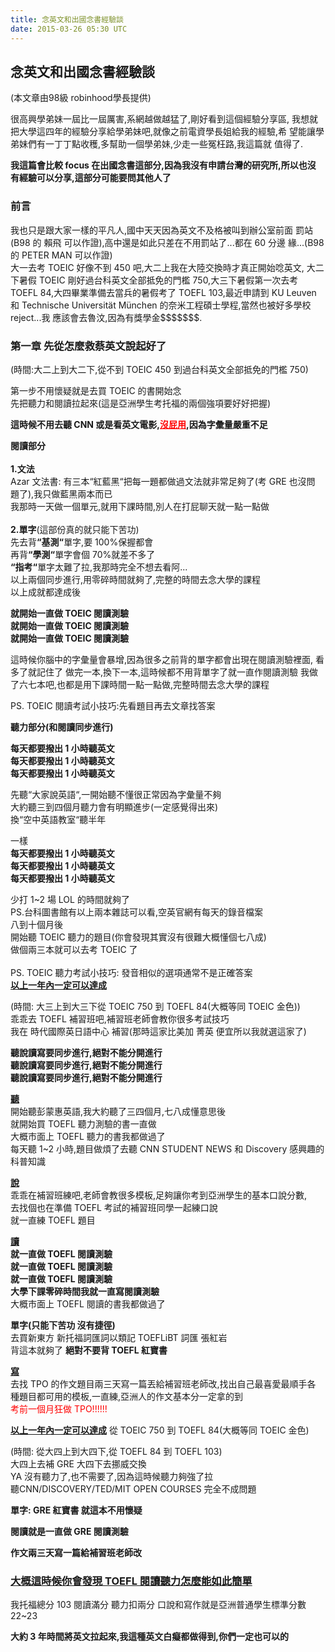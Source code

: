 ```yaml
---
title: 念英文和出國念書經驗談
date: 2015-03-26 05:30 UTC
---
```

<h2>念英文和出國念書經驗談</h2>
(本文章由98級 robinhood學長提供)
<p>很高興學弟妹一屆比一屆厲害,系網越做越猛了,剛好看到這個經驗分享區,
我想就把大學這四年的經驗分享給學弟妹吧,就像之前電資學長姐給我的經驗,希
望能讓學弟妹們有一丁丁點收穫,多幫助一個學弟妹,少走一些冤枉路,我這篇就
值得了.</p>
<p><b>我這篇會比較 focus 在出國念書這部分,因為我沒有申請台灣的研究所,所以也沒
有經驗可以分享,這部分可能要問其他人了</b>
</p>
<h3>前言</h3>
<p>我也只是跟大家一樣的平凡人,國中天天因為英文不及格被叫到辦公室前面
罰站(B98 的 賴飛 可以作證),高中還是如此只差在不用罰站了...都在 60 分邊
緣...(B98 的 PETER MAN 可以作證)<br>
大一去考 TOEIC 好像不到 450 吧,大二上我在大陸交換時才真正開始唸英文,
大二下暑假 TOEIC 剛好過台科英文全部抵免的門檻 750,大三下暑假第一次去考
TOEFL 84,大四畢業準備去當兵的暑假考了 TOEFL 103,最近申請到 KU Leuven 和
Technische Universität München 的奈米工程碩士學程,當然也被好多學校 reject...我
應該會去魯汶,因為有獎學金$$$$$$$.</p>
<h3>第一章 先從怎麼救蔡英文說起好了</h3>
<p>(時間:大二上到大二下,從不到 TOEIC 450 到過台科英文全部抵免的門檻 750)</p>
<p>第一步不用懷疑就是去買 TOEIC 的書開始念<br>
先把聽力和閱讀拉起來(這是亞洲學生考托福的兩個強項要好好把握)</p>
<p><b>這時候不用去聽 CNN 或是看英文電影,<span style="color:red; text-decoration:underline;">沒屁用</span>,因為字彙量嚴重不足</b></p>
<p><b>閱讀部分</b><br><br>
<b>1.文法</b><br>
Azar 文法書: 有三本“紅藍黑“把每一題都做過文法就非常足夠了(考 GRE 也沒問
題了),我只做藍黑兩本而已<br>
我那時一天做一個單元,就用下課時間,別人在打屁聊天就一點一點做<br><br>
<b>2.單字</b>(這部份真的就只能下苦功)<br>
先去背<b>“基測“</b>單字,要 100%保握都會<br>
再背<b>“學測“</b>單字會個 70%就差不多了<br>
<b>“指考“</b>單字太難了拉,我那時完全不想去看阿...<br>
以上兩個同步進行,用零碎時間就夠了,完整的時間去念大學的課程<br>
以上成就都達成後
</p>
<p><b>就開始一直做 TOEIC 閱讀測驗<br>
就開始一直做 TOEIC 閱讀測驗<br>
就開始一直做 TOEIC 閱讀測驗<br>
</b></p>
<p>這時候你腦中的字彙量會暴增,因為很多之前背的單字都會出現在閱讀測驗裡面,
看多了就記住了
做完一本,換下一本,這時候都不用背單字了就一直作閱讀測驗
我做了六七本吧,也都是用下課時間一點一點做,完整時間去念大學的課程
</p>
<p>
PS. TOEIC 閱讀考試小技巧:先看題目再去文章找答案
</p>
<p>
<b>聽力部分(和閱讀同步進行)</b>
</p>
<p>
<b>每天都要撥出 1 小時聽英文<br>
每天都要撥出 1 小時聽英文<br>
每天都要撥出 1 小時聽英文</b>
</p>
<p>
先聽“大家說英語“,一開始聽不懂很正常因為字彙量不夠<br>
大約聽三到四個月聽力會有明顯進步(一定感覺得出來)<br>
換“空中英語教室“聽半年
</p>
<p>一樣<br>
<b>每天都要撥出 1 小時聽英文<br>
每天都要撥出 1 小時聽英文<br>
每天都要撥出 1 小時聽英文</b>
<p>
少打 1~2 場 LOL 的時間就夠了<br>
PS.台科圖書館有以上兩本雜誌可以看,空英官網有每天的錄音檔案<br>
八到十個月後<br>
開始聽 TOEIC 聽力的題目(你會發現其實沒有很難大概懂個七八成)<br>
做個兩三本就可以去考 TOEIC 了<br><br>
PS. TOEIC 聽力考試小技巧: 發音相似的選項通常不是正確答案<br>
<span style="text-decoration:underline;"><b>以上一年內一定可以達成</b></span>
</p>
<p>(時間: 大三上到大三下從 TOEIC 750 到 TOEFL 84(大概等同 TOEIC 金色))<br>
乖乖去 TOEFL 補習班吧,補習班老師會教你很多考試技巧<br>
我在 時代國際英日語中心 補習(那時這家比美加 菁英 便宜所以我就選這家了)
</p>
<p><b>聽說讀寫要同步進行,絕對不能分開進行<br>
聽說讀寫要同步進行,絕對不能分開進行<br>
聽說讀寫要同步進行,絕對不能分開進行</b>
</p>
<p><b><span style='text-decoration:underline;'>聽</span></b><br>
開始聽彭蒙惠英語,我大約聽了三四個月,七八成懂意思後<br>
就開始買 TOEFL 聽力測驗的書一直做<br>
大概市面上 TOEFL 聽力的書我都做過了<br>
每天聽 1~2 小時,題目做煩了去聽 CNN STUDENT NEWS 和 Discovery 感興趣的科普知識
</p>
<p><b><span style="text-decoration:underline;">說</span></b><br>
乖乖在補習班練吧,老師會教很多模板,足夠讓你考到亞洲學生的基本口說分數,<br>
去找個也在準備 TOEFL 考試的補習班同學一起練口說<br>
就一直練 TOEFL 題目
</p>
<p><b><span style="text-decoration:underline;">讀</span></b><br>
<b>就一直做 TOEFL 閱讀測驗
<br>就一直做 TOEFL 閱讀測驗
<br>就一直做 TOEFL 閱讀測驗<br></b>
<b>大學下課零碎時間我就一直寫閱讀測驗</b><br>
大概市面上 TOEFL 閱讀的書我都做過了</p>
<p>
<b>單字(只能下苦功 沒有捷徑)</b><br>
去買新東方 新托福詞匯詞以類記 TOEFLiBT 詞匯 張紅岩<br>
背這本就夠了 <b>絕對不要背 TOEFL 紅寶書</b>
</p>
<p>
<span style="text-decoration:underline;"><b>寫</b></span><br>
去找 TPO 的作文題目兩三天寫一篇丟給補習班老師改,找出自己最喜愛最順手各
種題目都可用的模板,一直練,亞洲人的作文基本分一定拿的到<br>
<span style="color:red">考前一個月狂做 TPO!!!!!!</span>
</p>
<p><span style="text-decoration:underline;"><b>以上一年內一定可以達成</b></span> 從 TOEIC 750 到 TOEFL 84(大概等同 TOEIC 金色)</p>
<p>(時間: 從大四上到大四下,從 TOEFL 84 到 TOEFL 103)<br>
大四上去補 GRE 大四下去挪威交換<br>
YA 沒有聽力了,也不需要了,因為這時候聽力夠強了拉<br>
聽CNN/DISCOVERY/TED/MIT OPEN COURSES 完全不成問題
</p>
<p><b>單字: GRE 紅寶書 就這本不用懷疑</b></p>
<p><b>閱讀就是一直做 GRE 閱讀測驗</b></p>
<p><b>作文兩三天寫一篇給補習班老師改</b></p>
<h3 style="text-decoration:underline">大概這時候你會發現 TOEFL 閱讀聽力怎麼能如此簡單</h3>
<p>我托福總分 103 閱讀滿分 聽力扣兩分 口說和寫作就是亞洲普通學生標準分數22~23</p>
<p><b>大約 3 年時間將英文拉起來,我這種英文白癡都做得到,你們一定也可以的</b></p>
